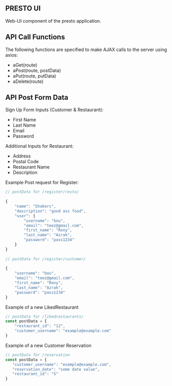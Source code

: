 PRESTO UI
--

Web-UI component of the presto application.


API Call Functions
--

The following functions are specified to make AJAX calls to the server
using axios:

- aGet(route)
- aPost(route, postData)
- aPut(route, putData)
- aDelete(route)

API Post Form Data
--

Sign Up Form Inputs (Customer & Restaurant):

- First Name
- Last Name
- Email
- Password

Additional Inputs for Restaurant:

- Address
- Postal Code
- Restaurant Name
- Description

Example Post request for Register:

``` javascript
// postData for /register/resto/
 
{
    "name": "Shakers",
    "description": "good ass food",
    "user": {
        "username": "bou",
        "email": "teez@gmail.com",
        "first_name": "Rony",
        "last_name": "Azrak",
        "password": "pass1234"
    }
}
  
// postData for /register/customer/
 
{
    "username": "bou",
    "email": "teez@gmail.com",
    "first_name": "Rony",
    "last_name": "Azrak",
    "password": "pass1234"
}

```
 
Example of a new LikedRestaurant
``` javascript
// postData for /likedrestaurants/
const postData = {
    "restaurant_id": "12",
    "customer_username": "example@example.com"
}
```
 
Example of a new Customer Reservation
``` javascript
// postData for /reservation
const postData = {
   "customer_username": "example@example.com",
   "reservation_date": "some date value",
   "restaurant_id": "5"
}

```